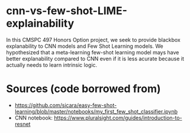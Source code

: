 # cnn-vs-few-shot-LIME-explainability
In this CMSPC 497 Honors Option project, we seek to provide blackbox explanability to CNN models and Few Shot Learning models. We hypothesized that a meta-learning few-shot learning model mays have better explanability compared to CNN even if it is less acurate because it actually needs to learn intrinsic logic.

# Sources (code borrowed from)
- https://github.com/sicara/easy-few-shot-learning/blob/master/notebooks/my_first_few_shot_classifier.ipynb
- CNN notebook: https://www.pluralsight.com/guides/introduction-to-resnet
